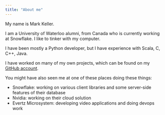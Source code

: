 ```yaml
---
title: "About me"
---
```


My name is Mark Keller.  

I am a University of Waterloo alumni, from Canada who is currently working at Snowflake. I like to tinker with my computer.

I have been mostly a Python developer, but I have experience with Scala, C, C++, Java.

I have worked on many of my own projects, which can be found on my [GitHub account](https://github.com/keller00/).

You might have also seen me at one of these places doing these things:
* Snowflake: working on various client libraries and some server-side features of their database
* Nvidia: working on their cloud solution
* Evertz Microsystem: developing video applications and doing devops work
